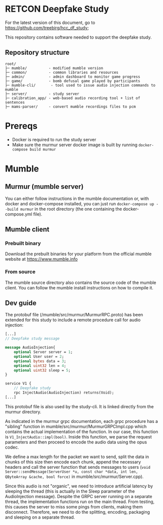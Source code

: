 # RETCON Deepfake Study

For the latest version of this document, go to https://github.com/treebirg/hcc_df_study;

This repository contains software needed to support the deepfake study.
## Repository structure
```
root/
├─ mumble/          - modified mumble version
├─ common/          - common libraries and resources
├─ admin/           - admin dashboard to monitor game progress
├─ game/            - bomb defusal game played by participants
├─ mumble-cli/       - tool used to issue audio injection commands to mumble
├─ server/          - study server
├─ calibration_app/ - web-based audio recording tool + list of sentences
├─ mams-parser/     - convert mumble recordings files to pcm
```


# Prereqs
- Docker is required to run the study server
- Make sure the murmur server docker image is built by running `docker-compose build murmur`

# Mumble

## Murmur (mumble server)

You can either follow instructions in the mumble documentation or, with docker and docker-compose installed, you can just run `docker-compose up --build murmur` in the root directory (the one containing the docker-compose.yml file). 

## Mumble client
### Prebuilt binary
Download the prebuilt binaries for your platform from the official mumble website at 
https://www.mumble.info
### From source
The mumble source directory also contains the source code of the mumble client. You can follow the mumble install instructions on how to compile it.

## Dev guide
The protobuf file (/mumble/src/murmur/MurmurRPC.proto) has been extended for this study to include a remote procedure call for audio injection: 

```protobuf
[...]
// Deepfake study message

message AudioInjection{
	optional Server server = 1;
	optional User user = 2;
	optional bytes data = 3;
	optional uint32 len = 4;
	optional uint32 sleep = 5;
}

service V1 {
	// Deepfake study
	rpc InjectAudio(AudioInjection) returns(Void);
[...]
```

This protobuf file is also used by the study-cli. It is linked directly from the murmur directory.

As indicated in the murmur grpc documentation, each grpc procedure has a "sibling" function in mumble/src/murmur/MurmurGRPCImpl.cpp which contains the actual implementation of the function. In our case, this function is ```V1_InjectAudio::impl(bool)```. Inside this function, we parse the request parameters and then proceed to encode the audio data using the opus codec.

We define a max length for the packet we want to send, split the data in chunks of this size then encode each chunk, append the necessary headers and call the server function that sends messages to users (```void Server::sendMessage(ServerUser *u, const char *data, int len, QByteArray &cache, bool force)``` in mumble/src/murmur/Server.cpp).

Since this audio is not "organic", we need to introduce artificial latency by sleeping the thread (this is actually in the Sleep parameter of the AudioInjection message). Despite the GRPC server running on a separate thread, the implementation functions run on the main thread. From testing, this causes the server to miss some pings from clients, making them disconnect. Therefore, we need to do the splitting, encoding, packaging and sleeping on a separate thread.
